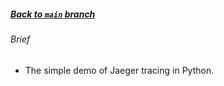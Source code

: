 ##### [_Back to `main` branch_](https://github.com/cuongpiger/python)

###### Brief
* The simple demo of Jaeger tracing in Python.